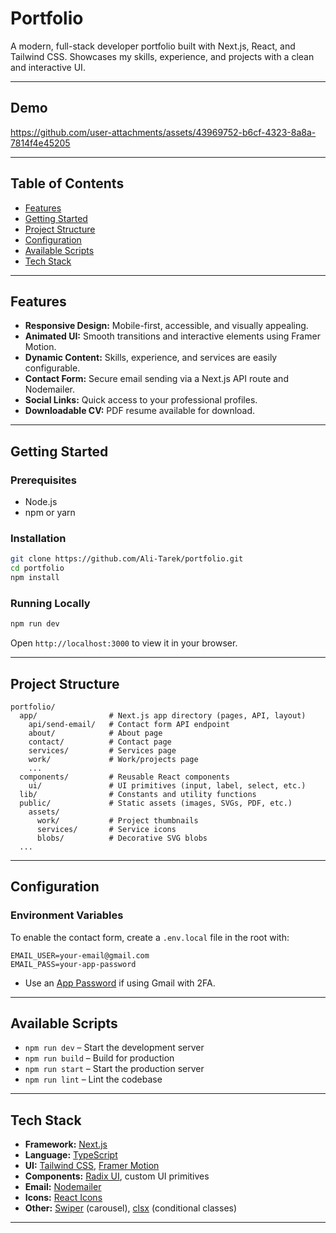 # Portfolio

A modern, full-stack developer portfolio built with Next.js, React, and Tailwind CSS. Showcases my skills, experience, and projects with a clean and interactive UI.

---

## Demo

https://github.com/user-attachments/assets/43969752-b6cf-4323-8a8a-7814f4e45205

---

## Table of Contents

- [Features](#features)
- [Getting Started](#getting-started)
- [Project Structure](#project-structure)
- [Configuration](#configuration)
- [Available Scripts](#available-scripts)
- [Tech Stack](#tech-stack)

---

## Features

- **Responsive Design:** Mobile-first, accessible, and visually appealing.
- **Animated UI:** Smooth transitions and interactive elements using Framer Motion.
- **Dynamic Content:** Skills, experience, and services are easily configurable.
- **Contact Form:** Secure email sending via a Next.js API route and Nodemailer.
- **Social Links:** Quick access to your professional profiles.
- **Downloadable CV:** PDF resume available for download.

---

## Getting Started

### Prerequisites

- Node.js
- npm or yarn

### Installation

```bash
git clone https://github.com/Ali-Tarek/portfolio.git
cd portfolio
npm install
```

### Running Locally

```bash
npm run dev
```

Open `http://localhost:3000` to view it in your browser.

---

## Project Structure

```
portfolio/
  app/                # Next.js app directory (pages, API, layout)
    api/send-email/   # Contact form API endpoint
    about/            # About page
    contact/          # Contact page
    services/         # Services page
    work/             # Work/projects page
    ...
  components/         # Reusable React components
    ui/               # UI primitives (input, label, select, etc.)
  lib/                # Constants and utility functions
  public/             # Static assets (images, SVGs, PDF, etc.)
    assets/
      work/           # Project thumbnails
      services/       # Service icons
      blobs/          # Decorative SVG blobs
  ...
```

---

## Configuration

### Environment Variables

To enable the contact form, create a `.env.local` file in the root with:

```
EMAIL_USER=your-email@gmail.com
EMAIL_PASS=your-app-password
```

- Use an [App Password](https://support.google.com/accounts/answer/185833) if using Gmail with 2FA.

---

## Available Scripts

- `npm run dev` – Start the development server
- `npm run build` – Build for production
- `npm run start` – Start the production server
- `npm run lint` – Lint the codebase

---

## Tech Stack

- **Framework:** [Next.js](https://nextjs.org/)
- **Language:** [TypeScript](https://www.typescriptlang.org/)
- **UI:** [Tailwind CSS](https://tailwindcss.com/), [Framer Motion](https://www.framer.com/motion/)
- **Components:** [Radix UI](https://www.radix-ui.com/), custom UI primitives
- **Email:** [Nodemailer](https://nodemailer.com/)
- **Icons:** [React Icons](https://react-icons.github.io/react-icons/)
- **Other:** [Swiper](https://swiperjs.com/) (carousel), [clsx](https://github.com/lukeed/clsx) (conditional classes)

---
